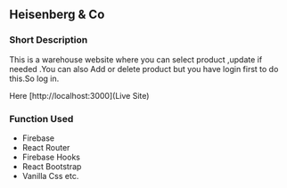 
## Heisenberg & Co

### Short Description
This is a warehouse website where you can select product ,update if needed .You can also Add or delete product but you have login first to do this.So log in.

Here [http://localhost:3000](Live Site)

### Function Used 
- Firebase
- React Router
- Firebase Hooks
- React Bootstrap
- Vanilla Css etc.
